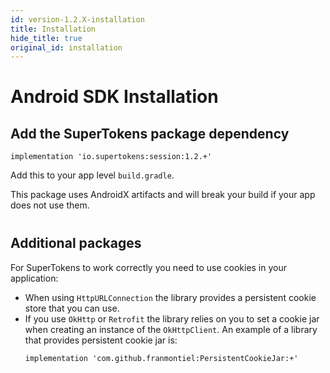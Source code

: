 ```yaml
---
id: version-1.2.X-installation
title: Installation
hide_title: true
original_id: installation
---
```


# Android SDK Installation

## Add the SuperTokens package dependency
```
implementation 'io.supertokens:session:1.2.+'
```
Add this to your app level ```build.gradle```.

<div class="specialNote" style="margin-bottom: 40px">
This package uses AndroidX artifacts and will break your build if your app does not use them.
</div>

## Additional packages
For SuperTokens to work correctly you need to use cookies in your application:
- When using ```HttpURLConnection``` the library provides a persistent cookie store that you can use. 
- If you use ```OkHttp``` or ```Retrofit``` the library relies on you to set a cookie jar when creating an instance of the ```OkHttpClient```. An example of a library that provides persistent cookie jar is:
    ```
    implementation 'com.github.franmontiel:PersistentCookieJar:+'
    ```
